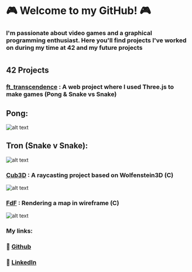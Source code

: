 # 🎮 Welcome to my GitHub! 🎮
### I'm passionate about video games and a graphical programming enthusiast. Here you'll find projects I've worked on during my time at 42 and my future projects 
#
## 42 Projects
### [ft_transcendence](https://github.com/CartelGames/ft_transcendence) : A web project where I used Three.js to make games (Pong & Snake vs Snake)
## Pong:
  ![alt text](https://github.com/Paloouf/Paloouf/blob/main/Pong.png) 
## Tron (Snake v Snake):
  ![alt text](https://github.com/Paloouf/Paloouf/blob/main/Tron.png)
### [Cub3D](https://github.com/Paloouf/Cub3D) : A raycasting project based on Wolfenstein3D (C)
  ![alt text](https://github.com/Paloouf/Cub3D/blob/master/cubedd.gif)
### [FdF](https://github.com/Paloouf/FdF) : Rendering a map in wireframe (C)
  ![alt text](https://github.com/Paloouf/FdF/blob/main/fdf-gif.gif)
### My links:
### 🔗 [Github](https://github.com/Paloouf)
### 🔗 [LinkedIn](https://www.linkedin.com/in/lo%C3%AFc-tressens/)
